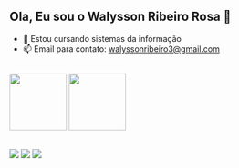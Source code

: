 ## Ola, Eu sou o Walysson Ribeiro Rosa 👋

- 🌱 Estou cursando sistemas da informação
- 📫 Email para contato: walyssonribeiro3@gmail.com
##
<div>
  <img height="100em" src="https://github-readme-stats.vercel.app/api?username=oCrazyoff&show_icons=true&theme=tokyonight">
  <img height="100em" src="https://github-readme-stats.vercel.app/api/top-langs/?username=oCrazyoff&layout=compact&theme=tokyonight">
</div>

##

<div>
        <a href="https://www.linkedin.com/in/walysson-ribeiro-a92ba3260/" target="_blank"><img src="https://img.shields.io/badge/LinkedIn-0077B5?style=for-the-badge&logo=linkedin&logoColor=white"></a>
        <a href="https://www.instagram.com/walyssus/" target="_blank"><img src="https://img.shields.io/badge/Instagram-E4405F?style=for-the-badge&logo=instagram&logoColor=white"></a>
        <a href="mailto:walyssonribeiro3@gmail.com" target="_blank"><img
                src="https://img.shields.io/badge/Gmail-D14836?style=for-the-badge&logo=gmail&logoColor=white">
        </a>
</div>
